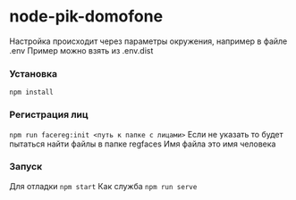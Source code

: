 # node-pik-domofone
Настройка происходит через параметры окружения, например в файлe .env
Пример можно взять из .env.dist


### Установка
```npm install```

### Регистрация лиц
```npm run facereg:init <путь к папке с лицами>```
Если не указать то будет пытаться найти файлы в папке regfaces
Имя файла это имя человека

### Запуск
Для отладки
```npm start```
Как служба
```npm run serve```